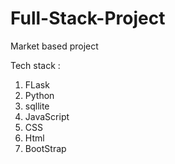 # Full-Stack-Project
Market based project 

Tech stack :
1. FLask
2. Python
3. sqllite
4. JavaScript
5. CSS
6. Html
7. BootStrap
